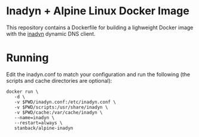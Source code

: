 # Inadyn + Alpine Linux Docker Image

This repository contains a Dockerfile for building a
lighweight Docker image with the [inadyn](http://troglobit.com/inadyn.html)
dynamic DNS client.

# Running

Edit the inadyn.conf to match your configuration and run the
following (the scripts and cache directories are optional):

```
docker run \
   -d \
   -v $PWD/inadyn.conf:/etc/inadyn.conf \
   -v $PWD/scripts:/usr/share/inadyn \
   -v $PWD/cache:/var/cache/inadyn \
   --name=inadyn \
   --restart=always \
   stanback/alpine-inadyn
```
